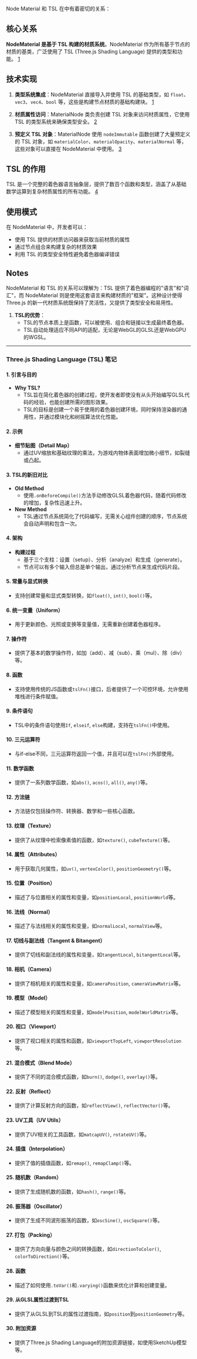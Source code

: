 


Node Material 和 TSL 在中有着密切的关系：

## 核心关系

**NodeMaterial 是基于 TSL 构建的材质系统**。NodeMaterial 作为所有基于节点的材质的基类，广泛使用了 TSL (Three.js Shading Language) 提供的类型和功能。 [1](#0-0) 

## 技术实现

1. **类型系统集成**：NodeMaterial 直接导入并使用 TSL 的基础类型，如 `float`、`vec3`、`vec4`、`bool` 等，这些是构建节点材质的基础构建块。 [1](#0-0) 

2. **材质属性访问**：MaterialNode 类负责创建 TSL 对象来访问材质属性，它使用 TSL 的类型系统来确保类型安全。 [2](#0-1) 

3. **预定义 TSL 对象**：MaterialNode 使用 `nodeImmutable` 函数创建了大量预定义的 TSL 对象，如 `materialColor`、`materialOpacity`、`materialNormal` 等，这些对象可以直接在 NodeMaterial 中使用。 [3](#0-2) 

## TSL 的作用

TSL 是一个完整的着色器语言抽象层，提供了数百个函数和类型，涵盖了从基础数学运算到复杂材质属性的所有功能。 [4](#0-3) 

## 使用模式

在 NodeMaterial 中，开发者可以：
- 使用 TSL 提供的材质访问器来获取当前材质的属性
- 通过节点组合来构建复杂的材质效果
- 利用 TSL 的类型安全特性避免着色器编译错误

## Notes

NodeMaterial 和 TSL 的关系可以理解为：TSL 提供了着色器编程的"语言"和"词汇"，而 NodeMaterial 则是使用这套语言来构建材质的"框架"。这种设计使得 Three.js 的新一代材质系统既保持了灵活性，又提供了类型安全和易用性。

1. **TSL的优势**：
   - TSL的节点本质上是函数，可以被使用、组合和链接以生成最终着色器。
   - TSL自动处理适应不同API的适配，无论是WebGL的GLSL还是WebGPU的WGSL。

---
### Three.js Shading Language (TSL) 笔记
#### 1. 引言与目的
- **Why TSL?**
  - TSL旨在简化着色器的创建过程，使开发者即使没有从头开始编写GLSL代码的经验，也能创建所需的图形效果。
  - TSL的目标是创建一个易于使用的着色器创建环境，同时保持渲染器的通用性，并通过模块化和树摇算法优化性能。
#### 2. 示例
- **细节贴图（Detail Map）**
  - 通过UV缩放和基础纹理的乘法，为游戏内物体表面增加微小细节，如裂缝或凸起。
#### 3. TSL的新旧对比
- **Old Method**
  - 使用`.onBeforeCompile()`方法手动修改GLSL着色器代码，随着代码修改的增加，复杂性迅速上升。
- **New Method**
  - TSL通过节点系统简化了代码编写，无需关心组件创建的顺序，节点系统会自动声明和包含一次。
#### 4. 架构
- **构建过程**
  - 基于三个支柱：设置（setup）、分析（analyze）和生成（generate）。
  - 节点可以有多个输入但总是单个输出，通过分析节点来生成代码片段。
#### 5. 常量与显式转换
- 支持创建常量和显式类型转换，如`float()`, `int()`, `bool()`等。
#### 6. 统一变量（Uniform）
- 用于更新颜色、光照或变换等变量值，无需重新创建着色器程序。
#### 7. 操作符
- 提供了基本的数学操作符，如加（add）、减（sub）、乘（mul）、除（div）等。
#### 8. 函数
- 支持使用传统的JS函数或`tslFn()`接口，后者提供了一个可控环境，允许使用堆栈进行条件赋值。
#### 9. 条件语句
- TSL中的条件语句使用`If`, `elseif`, `else`构建，支持在`tslFn()`中使用。
#### 10. 三元运算符
- 与if-else不同，三元运算符返回一个值，并且可以在`tslFn()`外部使用。
#### 11. 数学函数
- 提供了一系列数学函数，如`abs()`, `acos()`, `all()`, `any()`等。
#### 12. 方法链
- 方法链仅包括操作符、转换器、数学和一些核心函数。
#### 13. 纹理（Texture）
- 提供了从纹理中检索像素值的函数，如`texture()`, `cubeTexture()`等。
#### 14. 属性（Attributes）
- 用于获取几何属性，如`uv()`, `vertexColor()`, `positionGeometry()`等。
#### 15. 位置（Position）
- 描述了与位置相关的属性和变量，如`positionLocal`, `positionWorld`等。
#### 16. 法线（Normal）
- 描述了与法线相关的属性和变量，如`normalLocal`, `normalView`等。
#### 17. 切线与副法线（Tangent & Bitangent）
- 提供了切线和副法线的属性和变量，如`tangentLocal`, `bitangentLocal`等。
#### 18. 相机（Camera）
- 提供了相机相关的属性和变量，如`cameraPosition`, `cameraViewMatrix`等。
#### 19. 模型（Model）
- 描述了模型相关的属性和变量，如`modelPosition`, `modelWorldMatrix`等。
#### 20. 视口（Viewport）
- 提供了视口相关的属性和函数，如`viewportTopLeft`, `viewportResolution`等。
#### 21. 混合模式（Blend Mode）
- 提供了不同的混合模式函数，如`burn()`, `dodge()`, `overlay()`等。
#### 22. 反射（Reflect）
- 提供了计算反射方向的函数，如`reflectView()`, `reflectVector()`等。
#### 23. UV工具（UV Utils）
- 提供了UV相关的工具函数，如`matcapUV()`, `rotateUV()`等。
#### 24. 插值（Interpolation）
- 提供了值的插值函数，如`remap()`, `remapClamp()`等。
#### 25. 随机数（Random）
- 提供了生成随机数的函数，如`hash()`, `range()`等。
#### 26. 振荡器（Oscillator）
- 提供了生成不同波形振荡的函数，如`oscSine()`, `oscSquare()`等。
#### 27. 打包（Packing）
- 提供了方向向量与颜色之间的转换函数，如`directionToColor()`, `colorToDirection()`等。
#### 28. 函数
- 描述了如何使用`.toVar()`和`.varying()`函数来优化计算和创建变量。
#### 29. 从GLSL属性过渡到TSL
- 提供了从GLSL到TSL的属性过渡指南，如`position`到`positionGeometry`等。
#### 30. 附加资源
- 提供了Three.js Shading Language的附加资源链接，如使用SketchUp模型等。